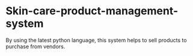 # Skin-care-product-management-system
By using the latest python language, this system helps to sell products to purchase from vendors. 
